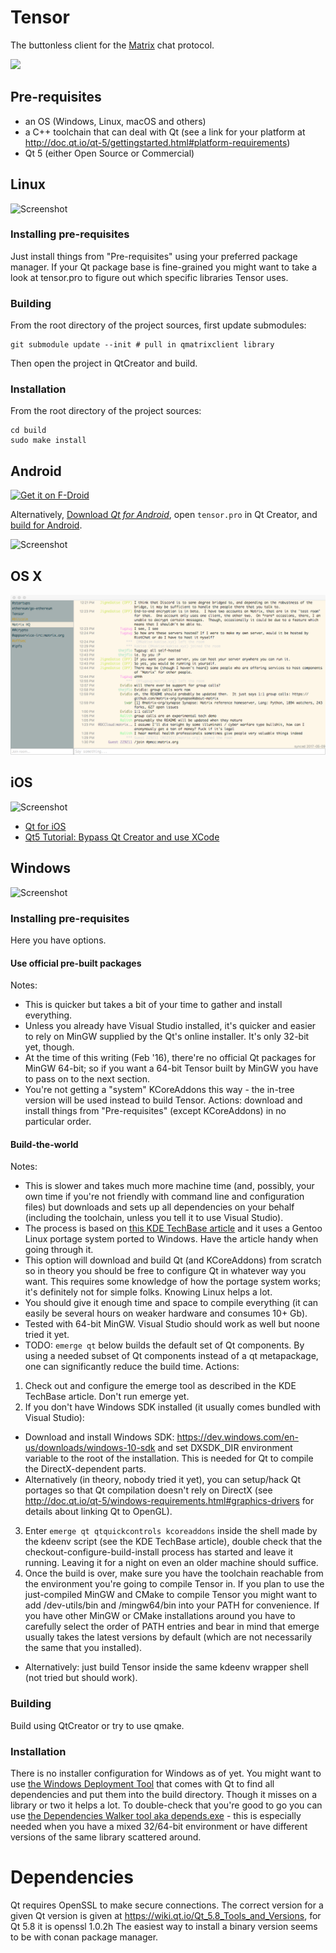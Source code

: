 # Tensor
The buttonless client for the [Matrix](https://matrix.org) chat protocol.

![](client/logo.png)

## Pre-requisites
- an OS (Windows, Linux, macOS and others)
- a C++ toolchain that can deal with Qt (see a link for your platform at http://doc.qt.io/qt-5/gettingstarted.html#platform-requirements)
- Qt 5 (either Open Source or Commercial)

## Linux

![Screenshot](screen/kde4.png)

### Installing pre-requisites
Just install things from "Pre-requisites" using your preferred package manager. If your Qt package base is fine-grained you might want to take a look at tensor.pro to figure out which specific libraries Tensor uses.

### Building
From the root directory of the project sources, first update submodules:

```
git submodule update --init # pull in qmatrixclient library
```

Then open the project in QtCreator and build.

### Installation
From the root directory of the project sources:
```
cd build
sudo make install
```

## Android

[![Get it on F-Droid](https://upload.wikimedia.org/wikipedia/commons/thumb/0/0d/Get_it_on_F-Droid.svg/320px-Get_it_on_F-Droid.svg.png)](https://f-droid.org/repository/browse/?fdid=io.davidar.tensor)

Alternatively, [Download *Qt for Android*](http://www.qt.io/download-open-source/#section-2), open `tensor.pro` in Qt Creator, and [build for Android](http://doc.qt.io/qt-5/androidgs.html).

![Screenshot](screen/android.png)

## OS X

![Screenshot](screen/osx.png)



## iOS

![Screenshot](screen/ipad.png)

- [Qt for iOS](http://doc.qt.io/qt-5/ios-support.html)
- [Qt5 Tutorial: Bypass Qt Creator and use XCode](https://www.youtube.com/watch?v=EAdAvMc1MCI)

## Windows

![Screenshot](screen/win7.png)

### Installing pre-requisites
Here you have options.

#### Use official pre-built packages
Notes:
- This is quicker but takes a bit of your time to gather and install everything.
- Unless you already have Visual Studio installed, it's quicker and easier to rely on MinGW supplied by the Qt's online installer. It's only 32-bit yet, though.
- At the time of this writing (Feb '16), there're no official Qt packages for MinGW 64-bit; so if you want a 64-bit Tensor built by MinGW you have to pass on to the next section.
- You're not getting a "system" KCoreAddons this way - the in-tree version will be used instead to build Tensor.
Actions: download and install things from "Pre-requisites" (except KCoreAddons) in no particular order.

#### Build-the-world
Notes:
- This is slower and takes much more machine time (and, possibly, your own time if you're not friendly with command line and configuration files) but downloads and sets up all dependencies on your behalf (including the toolchain, unless you tell it to use Visual Studio).
- The process is based on [this KDE TechBase article](https://techbase.kde.org/Getting_Started/Build/Windows/emerge) and it uses a Gentoo Linux portage system ported to Windows. Have the article handy when going through it.
- This option will download and build Qt (and KCoreAddons) from scratch so in theory you should be free to configure Qt in whatever way you want. This requires some knowledge of how the portage system works; it's definitely not for simple folks. Knowing Linux helps a lot.
- You should give it enough time and space to compile everything (it can easily be several hours on weaker hardware and consumes 10+ Gb).
- Tested with 64-bit MinGW. Visual Studio should work as well but noone tried it yet.
- TODO: ```emerge qt``` below builds the default set of Qt components. By using a needed subset of Qt components instead of a qt metapackage, one can significantly reduce the build time.
Actions:
1. Check out and configure the emerge tool as described in the KDE TechBase article. Don't run emerge yet.
2. If you don't have Windows SDK installed (it usually comes bundled with Visual Studio):
  - Download and install Windows SDK: https://dev.windows.com/en-us/downloads/windows-10-sdk and set DXSDK_DIR environment variable to the root of the installation. This is needed for Qt to compile the DirectX-dependent parts.
  - Alternatively (in theory, nobody tried it yet), you can setup/hack Qt portages so that Qt compilation doesn't rely on DirectX (see http://doc.qt.io/qt-5/windows-requirements.html#graphics-drivers for details about linking Qt to OpenGL).
3. Enter ```emerge qt qtquickcontrols kcoreaddons``` inside the shell made by the kdeenv script (see the KDE TechBase article), double check that the checkout-configure-build-install process has started and leave it running. Leaving it for a night on even an older machine should suffice.
4. Once the build is over, make sure you have the toolchain reachable from the environment you're going to compile Tensor in. If you plan to use the just-compiled MinGW and CMake to compile Tensor you might want to add <KDEROOT>/dev-utils/bin and <KDEROOT>/mingw64/bin into your PATH for convenience. If you have other MinGW or CMake installations around you have to carefully select the order of PATH entries and bear in mind that emerge usually takes the latest versions by default (which are not necessarily the same that you installed).
  - Alternatively: just build Tensor inside the same kdeenv wrapper shell (not tried but should work).

### Building

Build using QtCreator or try to use qmake.

### Installation
There is no installer configuration for Windows as of yet. You might want to use [the Windows Deployment Tool](http://doc.qt.io/qt-5/windows-deployment.html#the-windows-deployment-tool) that comes with Qt to find all dependencies and put them into the build directory. Though it misses on a library or two it helps a lot. To double-check that you're good to go you can use [the Dependencies Walker tool aka depends.exe](http://www.dependencywalker.com/) - this is especially needed when you have a mixed 32/64-bit environment or have different versions of the same library scattered around.


# Dependencies

Qt requires OpenSSL to make secure connections. The correct version for a given Qt version is given at https://wiki.qt.io/Qt_5.8_Tools_and_Versions, for Qt 5.8 it is openssl 1.0.2h
The easiest way to install a binary version seems to be with conan package manager.
